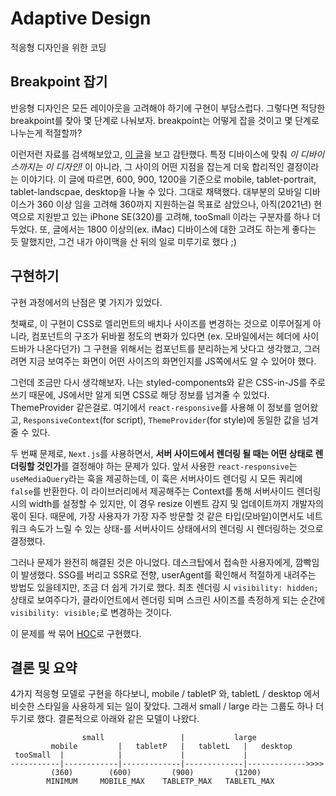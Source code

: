 # Adaptive Design

적응형 디자인을 위한 코딩

## Breakpoint 잡기

반응형 디자인은 모든 레이아웃을 고려해야 하기에 구현이 부담스럽다. 그렇다면 적당한 breakpoint를 찾아 몇 단계로 나눠보자. breakpoint는 어떻게 잡을 것이고 몇 단계로 나누는게 적절할까?

이런저런 자료를 검색해보았고, [이 글](https://www.freecodecamp.org/news/88d6a5ba1862)을 보고 감탄했다.
특정 디바이스에 맞춰 _이 디바이스까지는 이 디자인!_ 이 아니라, 그 사이의 어떤 지점을 잡는게 더욱 합리적인 결정이라는 이야기다.
이 글에 따르면, 600, 900, 1200을 기준으로 mobile, tablet-portrait, tablet-landscpae, desktop을 나눌 수 있다. 그대로 채택했다.
대부분의 모바일 디바이스가 360 이상 임을 고려해 360까지 지원하는걸 목표로 삼았으나,
아직(2021년) 현역으로 지원받고 있는 iPhone SE(320)를 고려해, tooSmall 이라는 구분자를 하나 더 두었다.
또, 글에서는 1800 이상의(ex. iMac) 디바이스에 대한 고려도 하는게 좋다는 듯 말했지만, 그건 내가 아이맥을 산 뒤의 일로 미루기로 했다 ;)

## 구현하기

구현 과정에서의 난점은 몇 가지가 있었다.

첫째로, 이 구현이 CSS로 엘리먼트의 배치나 사이즈를 변경하는 것으로 이루어질게 아니라, 컴포넌트의 구조가 뒤바뀔 정도의 변화가 있다면
(ex. 모바일에서는 헤더에 사이드바가 나온다던가) 그 구현을 위해서는 컴포넌트를 분리하는게 낫다고 생각했고,
그러려면 지금 보여주는 화면이 어떤 사이즈의 화면인지를 JS쪽에서도 알 수 있어야 했다.

그런데 조금만 다시 생각해보자. 나는 styled-components와 같은 CSS-in-JS를 주로 쓰기 때문에, JS에서만 알게 되면 CSS로 해당 정보를 넘겨줄 수 있었다. ThemeProvider 같은걸로.
여기에서 `react-responsive`를 사용해 이 정보를 얻어왔고, `ResponsiveContext`(for script), `ThemeProvider`(for style)에 동일한 값을 넘겨줄 수 있다.

두 번째 문제로, `Next.js`를 사용하면서, **서버 사이드에서 렌더링 될 때는 어떤 상태로 렌더링할 것인가**를 결정해야 하는 문제가 있다.
앞서 사용한 `react-responsive`는 `useMediaQuery`라는 훅을 제공하는데, 이 훅은 서버사이드 렌더링 시 모든 쿼리에 `false`를 반환한다.
이 라이브러리에서 제공해주는 Context를 통해 서버사이드 렌더링 시의 width를 설정할 수 있지만, 이 경우 resize 이벤트 감지 및 업데이트까지 개발자의 몫이 된다.
때문에, 가장 사용자가 가장 자주 방문할 것 같은 타입(모바일)이면서도 네트워크 속도가 느릴 수 있는 상태-를 서버사이드 상태에서의 렌더링 시 렌더링하는 것으로 결정했다.

그러나 문제가 완전히 해결된 것은 아니었다. 데스크탑에서 접속한 사용자에게, 깜빡임이 발생했다.
SSG를 버리고 SSR로 전향, userAgent를 확인해서 적절하게 내려주는 방법도 있을테지만, 조금 더 쉽게 가기로 했다.
최초 렌더링 시 `visibility: hidden;` 상태로 보여주다가, 클라이언트에서 렌더링 되며 스크린 사이즈를 측정하게 되는 순간에 `visibility: visible;`로 변경하는 것이다.

이 문제를 싹 묶어 [HOC](https://github.com/FourwingsY/portfolio/blob/main/src/hocs/withResponsive.tsx)로 구현했다.

## 결론 및 요약

4가지 적응형 모델로 구현을 하다보니, mobile / tabletP 와, tabletL / desktop 에서 비슷한 스타일을 사용하게 되는 일이 잦았다. 그래서 small / large 라는 그룹도 하나 더 두기로 했다.
결론적으로 아래와 같은 모델이 나왔다.

```
                small                 |           large
         mobile         |   tabletP   |   tabletL   |   desktop
 tooSmall  |            |             |             |
-----------|------------|-------------|-------------|------------->>>>
         (360)        (600)         (900)         (1200)
        MINIMUM     MOBILE_MAX    TABLETP_MAX   TABLETL_MAX

```
